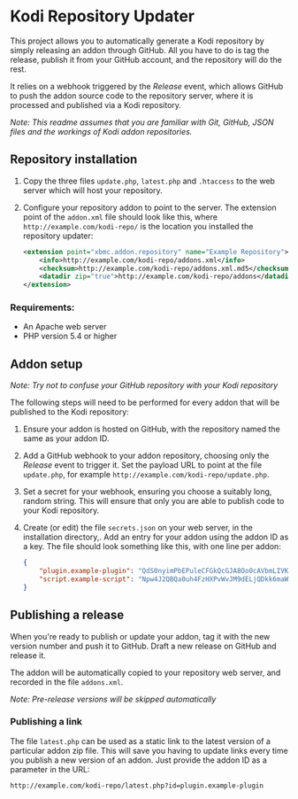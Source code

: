 # Kodi Repository Updater

This project allows you to automatically generate a Kodi repository by simply releasing an addon through GitHub. All you have to do is tag the release, publish it from your GitHub account, and the repository will do the rest.

It relies on a webhook triggered by the *Release* event, which allows GitHub to push the addon source code to the repository server, where it is processed and published via a Kodi repository.

*Note: This readme assumes that you are familiar with Git, GitHub, JSON files and the workings of Kodi addon repositories.*

## Repository installation

1. Copy the three files `update.php`, `latest.php` and `.htaccess` to the web server which will host your repository.

2. Configure your repository addon to point to the server. The extension point of the `addon.xml` file should look like this, where `http://example.com/kodi-repo/` is the location you installed the repository updater:

	```xml
	<extension point="xbmc.addon.repository" name="Example Repository">
		<info>http://example.com/kodi-repo/addons.xml</info>
		<checksum>http://example.com/kodi-repo/addons.xml.md5</checksum>
		<datadir zip="true">http://example.com/kodi-repo/addons</datadir>
	</extension>
	```

### Requirements:

- An Apache web server
- PHP version 5.4 or higher

## Addon setup

*Note: Try not to confuse your GitHub repository with your Kodi repository*

The following steps will need to be performed for every addon that will be published to the Kodi repository:

1. Ensure your addon is hosted on GitHub, with the repository named the same as your addon ID.
2. Add a GitHub webhook to your addon repository, choosing only the *Release* event to trigger it. Set the payload URL to point at the file `update.php`, for example `http://example.com/kodi-repo/update.php`.
3. Set a secret for your webhook, ensuring you choose a suitably long, random string. This will ensure that only you are able to publish code to your Kodi repository.
4. Create (or edit) the file `secrets.json` on your web server, in the installation directory,. Add an entry for your addon using the addon ID as a key. The file should look something like this, with one line per addon:

	```json
	{
		"plugin.example-plugin": "QdS0nyimPbEPuleCFGkQcGJA8Oo0cAVbmLIVKYqGPGfG1kmtQu",
		"script.example-script": "Npw4J2QBQa0uh4FzHXPvWvJM9dELjQDkk6maW2GHimczz7ACIy"
	}
	```

## Publishing a release

When you're ready to publish or update your addon, tag it with the new version number and push it to GitHub. Draft a new release on GitHub and release it.

The addon will be automatically copied to your repository web server, and recorded in the file `addons.xml`.

*Note: Pre-release versions will be skipped automatically*

### Publishing a link

The file `latest.php` can be used as a static link to the latest version of a particular addon zip file. This will save you having to update links every time you publish a new version of an addon. Just provide the addon ID as a parameter in the URL:

    http://example.com/kodi-repo/latest.php?id=plugin.example-plugin